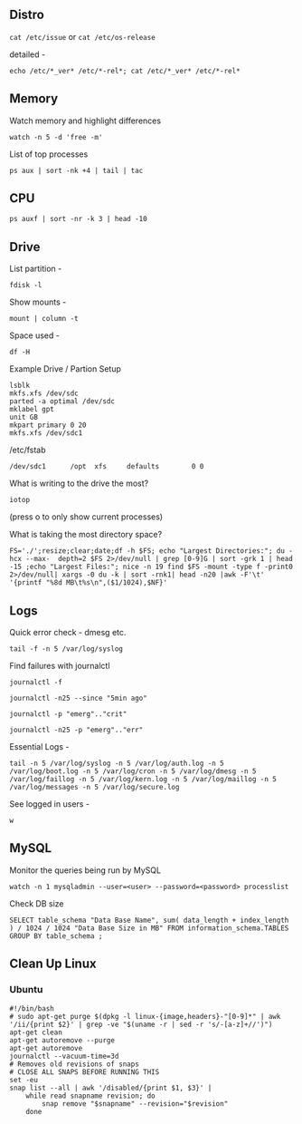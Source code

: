 ## Distro

``cat /etc/issue`` or ``cat /etc/os-release``

detailed - 

``echo /etc/*_ver* /etc/*-rel*; cat /etc/*_ver* /etc/*-rel*``

## Memory

Watch memory and highlight differences

``watch -n 5 -d 'free -m'``

List of top processes

``ps aux | sort -nk +4 | tail | tac``

## CPU

``ps auxf | sort -nr -k 3 | head -10``

## Drive

List partition -

``fdisk -l``

Show mounts -

``mount | column -t``

Space used -

``df -H``

Example Drive / Partion Setup

```
lsblk
mkfs.xfs /dev/sdc
parted -a optimal /dev/sdc
mklabel gpt
unit GB
mkpart primary 0 20
mkfs.xfs /dev/sdc1
```

/etc/fstab

``/dev/sdc1      /opt  xfs     defaults        0 0``

What is writing to the drive the most?

``iotop``

(press o to only show current processes)

What is taking the most directory space?

```
FS='./';resize;clear;date;df -h $FS; echo "Largest Directories:"; du -hcx --max-  depth=2 $FS 2>/dev/null | grep [0-9]G | sort -grk 1 | head -15 ;echo "Largest Files:"; nice -n 19 find $FS -mount -type f -print0 2>/dev/null| xargs -0 du -k | sort -rnk1| head -n20 |awk -F'\t' '{printf "%8d MB\t%s\n",($1/1024),$NF}'
```

## Logs

Quick error check - dmesg etc.

``tail -f -n 5 /var/log/syslog``

Find failures with journalctl

```
journalctl -f

journalctl -n25 --since "5min ago"

journalctl -p "emerg".."crit"

journalctl -n25 -p "emerg".."err"
```

Essential Logs -

```
tail -n 5 /var/log/syslog -n 5 /var/log/auth.log -n 5 /var/log/boot.log -n 5 /var/log/cron -n 5 /var/log/dmesg -n 5 /var/log/faillog -n 5 /var/log/kern.log -n 5 /var/log/maillog -n 5 /var/log/messages -n 5 /var/log/secure.log
```

See logged in users -

``w``

## MySQL

Monitor the queries being run by MySQL

``watch -n 1 mysqladmin --user=<user> --password=<password> processlist``

Check DB size

```
SELECT table_schema "Data Base Name", sum( data_length + index_length ) / 1024 / 1024 "Data Base Size in MB" FROM information_schema.TABLES GROUP BY table_schema ;
```

## Clean Up Linux

### Ubuntu

```
#!/bin/bash
# sudo apt-get purge $(dpkg -l linux-{image,headers}-"[0-9]*" | awk '/ii/{print $2}' | grep -ve "$(uname -r | sed -r 's/-[a-z]+//')")
apt-get clean
apt-get autoremove --purge
apt-get autoremove
journalctl --vacuum-time=3d
# Removes old revisions of snaps
# CLOSE ALL SNAPS BEFORE RUNNING THIS
set -eu
snap list --all | awk '/disabled/{print $1, $3}' |
    while read snapname revision; do
        snap remove "$snapname" --revision="$revision"
    done
```


